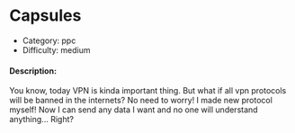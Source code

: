 # Capsules

* Category: ppc
* Difficulty: medium

#### Description:
You know, today VPN is kinda important thing.
But what if all vpn protocols will be banned in the internets?
No need to worry! I made new protocol myself!
Now I can send any data I want and no one will understand anything... Right?